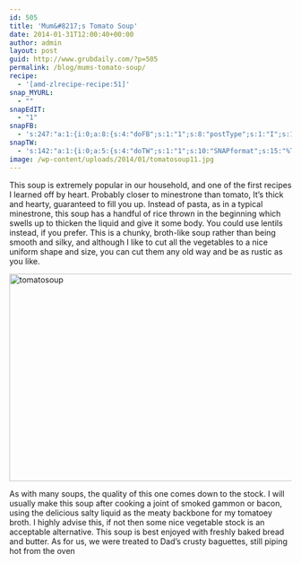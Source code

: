 ```yaml
---
id: 505
title: 'Mum&#8217;s Tomato Soup'
date: 2014-01-31T12:00:40+00:00
author: admin
layout: post
guid: http://www.grubdaily.com/?p=505
permalink: /blog/mums-tomato-soup/
recipe:
  - '[amd-zlrecipe-recipe:51]'
snap_MYURL:
  - ""
snapEdIT:
  - "1"
snapFB:
  - 's:247:"a:1:{i:0;a:8:{s:4:"doFB";s:1:"1";s:8:"postType";s:1:"I";s:10:"AttachPost";s:1:"2";s:10:"SNAPformat";s:51:"New post (%TITLE%) has been published on %SITENAME%";s:9:"isAutoImg";s:1:"A";s:8:"imgToUse";b:0;s:9:"isAutoURL";s:1:"A";s:8:"urlToUse";b:0;}}";'
snapTW:
  - 's:142:"a:1:{i:0;a:5:{s:4:"doTW";s:1:"1";s:10:"SNAPformat";s:15:"%TITLE% - %URL%";s:8:"attchImg";s:1:"1";s:9:"isAutoImg";s:1:"A";s:8:"imgToUse";b:0;}}";'
image: /wp-content/uploads/2014/01/tomatosoup11.jpg
---
```

This soup is extremely popular in our household, and one of the first recipes I learned off by heart. Probably closer to minestrone than tomato, It&#8217;s thick and hearty, guaranteed to fill you up. Instead of pasta, as in a typical minestrone, this soup has a handful of rice thrown in the beginning which swells up to thicken the liquid and give it some body. You could use lentils instead, if you prefer. This is a chunky, broth-like soup rather than being smooth and silky, and although I like to cut all the vegetables to a nice uniform shape and size, you can cut them any old way and be as rustic as you like.

[<img src="http://www.grubdaily.com/wp-content/uploads/2012/12/tomatosoup.jpg" alt="tomatosoup" width="555" height="370" class="aligncenter size-full wp-image-1300" srcset="http://www.grubdaily.com/wp-content/uploads/2012/12/tomatosoup.jpg 3888w, http://www.grubdaily.com/wp-content/uploads/2012/12/tomatosoup-300x200.jpg 300w, http://www.grubdaily.com/wp-content/uploads/2012/12/tomatosoup-1024x682.jpg 1024w" sizes="(max-width: 555px) 100vw, 555px" />](http://www.grubdaily.com/wp-content/uploads/2012/12/tomatosoup.jpg)

As with many soups, the quality of this one comes down to the stock. I will usually make this soup after cooking a joint of smoked gammon or bacon, using the delicious salty liquid as the meaty backbone for my tomatoey broth. I highly advise this, if not then some nice vegetable stock is an acceptable alternative. This soup is best enjoyed with freshly baked bread and butter. As for us, we were treated to Dad&#8217;s crusty baguettes, still piping hot from the oven